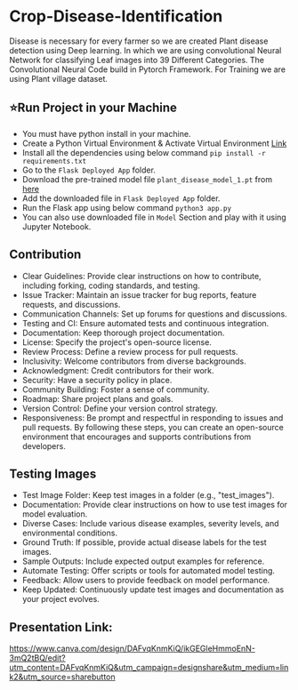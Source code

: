 # Crop-Disease-Identification
Disease is necessary for every farmer so we are created Plant disease detection using Deep learning. In which we are using convolutional Neural Network for classifying Leaf images into 39 Different Categories. The Convolutional Neural Code build in Pytorch Framework. For Training we are using Plant village dataset.

## ⭐Run Project in your Machine
* You must have python install in your machine.
* Create a Python Virtual Environment & Activate Virtual Environment [Link](https://docs.python.org/3/tutorial/venv.html)
* Install all the dependencies using below command
    `pip install -r requirements.txt`
* Go to the `Flask Deployed App` folder.
* Download the pre-trained model file `plant_disease_model_1.pt` from [here](https://drive.google.com/drive/folders/1ewJWAiduGuld_9oGSrTuLumg9y62qS6A?usp=share_link)
* Add the downloaded file in `Flask Deployed App` folder.
* Run the Flask app using below command `python3 app.py`
* You can also use downloaded file in `Model` Section and play with it using Jupyter Notebook.

## Contribution
* Clear Guidelines: Provide clear instructions on how to contribute, including forking, coding standards, and testing.
* Issue Tracker: Maintain an issue tracker for bug reports, feature requests, and discussions.
* Communication Channels: Set up forums for questions and discussions.
* Testing and CI: Ensure automated tests and continuous integration.
* Documentation: Keep thorough project documentation.
* License: Specify the project's open-source license.
* Review Process: Define a review process for pull requests.
* Inclusivity: Welcome contributors from diverse backgrounds.
* Acknowledgment: Credit contributors for their work.
* Security: Have a security policy in place.
* Community Building: Foster a sense of community.
* Roadmap: Share project plans and goals.
* Version Control: Define your version control strategy.
* Responsiveness: Be prompt and respectful in responding to issues and pull requests.
By following these steps, you can create an open-source environment that encourages and supports contributions from developers.


## Testing Images
* Test Image Folder: Keep test images in a folder (e.g., "test_images").
* Documentation: Provide clear instructions on how to use test images for model evaluation.
* Diverse Cases: Include various disease examples, severity levels, and environmental conditions.
* Ground Truth: If possible, provide actual disease labels for the test images.
* Sample Outputs: Include expected output examples for reference.
* Automate Testing: Offer scripts or tools for automated model testing.
* Feedback: Allow users to provide feedback on model performance.
* Keep Updated: Continuously update test images and documentation as your project evolves.

## Presentation Link:
https://www.canva.com/design/DAFvqKnmKiQ/ikGEGleHmmoEnN-3mQ2tBQ/edit?utm_content=DAFvqKnmKiQ&utm_campaign=designshare&utm_medium=link2&utm_source=sharebutton
